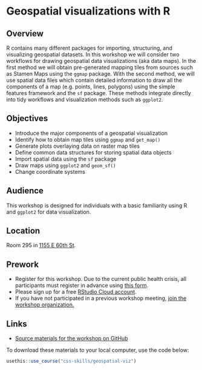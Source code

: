 # Geospatial visualizations with R

## Overview

R contains many different packages for importing, structuring, and visualizing geospatial datasets. In this workshop we will consider two workflows for drawing geospatial data visualizations (aka data maps). In the first method we will obtain pre-generated mapping tiles from sources such as Stamen Maps using the `ggmap` package. With the second method, we will use spatial data files which contain detailed information to draw all the components of a map (e.g. points, lines, polygons) using the simple features framework and the `sf` package. These methods integrate directly into tidy workflows and visualization methods such as `ggplot2`.

## Objectives

- Introduce the major components of a geospatial visualization
- Identify how to obtain map tiles using `ggmap` and `get_map()`
- Generate plots overlaying data on raster map tiles
- Define common data structures for storing spatial data objects
- Import spatial data using the `sf` package
- Draw maps using `ggplot2` and `geom_sf()`
- Change coordinate systems

## Audience

This workshop is designed for individuals with a basic familiarity using R and `ggplot2` for data visualization.

## Location

Room 295 in [1155 E 60th St](https://goo.gl/maps/7n7wDsd9mjnfRBtR8).

## Prework

- Register for this workshop. Due to the current public health crisis, all participants must register in advance using [this form](https://forms.gle/DUuSYvCdEa2TR2ZR9).
- Please sign up for a free [RStudio Cloud account](https://rstudio.cloud).
- If you have not participated in a previous workshop meeting, [join the workshop organization.](https://rstudio.cloud/spaces/177434/join?access_code=cGV7c0V8%2Bpr0kFC5NkOX%2FgxNNhIm3PchWX1CjdBf)

## Links

- [Source materials for the workshop on GitHub](https://github.com/css-skills/geospatial-viz)

To download these materials to your local computer, use the code below:

```r
usethis::use_course("css-skills/geospatial-viz")
```
